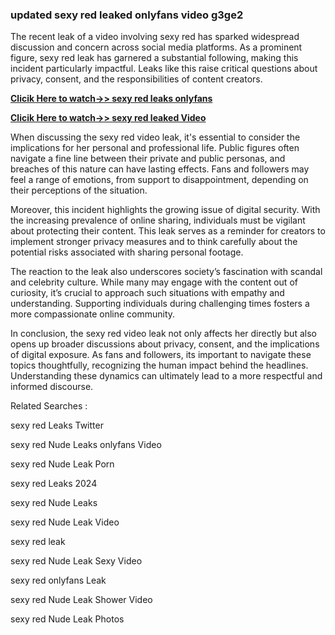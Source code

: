 ### updated sexy red leaked onlyfans video g3ge2

The recent leak of a video involving sexy red has sparked widespread discussion and concern across social media platforms. As a prominent figure, sexy red leak has garnered a substantial following, making this incident particularly impactful. Leaks like this raise critical questions about privacy, consent, and the responsibilities of content creators.


**[Clicik Here to watch->> sexy red leaks onlyfans ](http://xxxvd.top)**

**[Clicik Here to watch->> sexy red leaked Video](http://xxxvd.top)**


When discussing the sexy red video leak, it's essential to consider the implications for her personal and professional life. Public figures often navigate a fine line between their private and public personas, and breaches of this nature can have lasting effects. Fans and followers may feel a range of emotions, from support to disappointment, depending on their perceptions of the situation.

Moreover, this incident highlights the growing issue of digital security. With the increasing prevalence of online sharing, individuals must be vigilant about protecting their content. This leak serves as a reminder for creators to implement stronger privacy measures and to think carefully about the potential risks associated with sharing personal footage.

The reaction to the leak also underscores society’s fascination with scandal and celebrity culture. While many may engage with the content out of curiosity, it’s crucial to approach such situations with empathy and understanding. Supporting individuals during challenging times fosters a more compassionate online community.

In conclusion, the sexy red video leak not only affects her directly but also opens up broader discussions about privacy, consent, and the implications of digital exposure. As fans and followers, its important to navigate these topics thoughtfully, recognizing the human impact behind the headlines. Understanding these dynamics can ultimately lead to a more respectful and informed discourse.


Related Searches :

sexy red Leaks Twitter

sexy red Nude Leaks onlyfans Video

sexy red Nude Leak Porn

sexy red Leaks 2024

sexy red Nude Leaks

sexy red Nude Leak  Video

 sexy red leak  

sexy red Nude Leak Sexy Video

sexy red onlyfans Leak 

sexy red Nude Leak Shower Video

sexy red Nude Leak Photos

